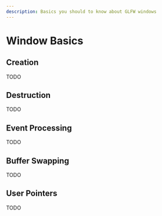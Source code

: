 ```yaml
---
description: Basics you should to know about GLFW windows
---
```


# Window Basics

## Creation

TODO

## Destruction

TODO

## Event Processing

TODO

## Buffer Swapping

TODO

## User Pointers

TODO

